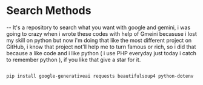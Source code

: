 # Search Methods

-- It's a repository to search what you want with google and gemini, i was going to crazy when i wrote these codes with help of Gmeini becasuse i lost my skill on python but now i'm doing that like the most different project on GitHub, i know that project not'll help me to turn famous or rich, so i did that because a like code and i like python ( i use PHP everyday just today i catch to remember python ), if you like that give a star for it.

```bash

pip install google-generativeai requests beautifulsoup4 python-dotenv
```

